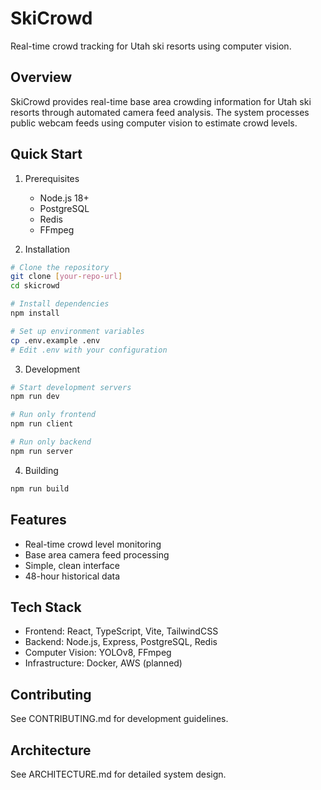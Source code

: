 # SkiCrowd

Real-time crowd tracking for Utah ski resorts using computer vision.

## Overview

SkiCrowd provides real-time base area crowding information for Utah ski resorts through automated camera feed analysis. The system processes public webcam feeds using computer vision to estimate crowd levels.

## Quick Start

1. Prerequisites
   - Node.js 18+
   - PostgreSQL
   - Redis
   - FFmpeg

2. Installation
```bash
# Clone the repository
git clone [your-repo-url]
cd skicrowd

# Install dependencies
npm install

# Set up environment variables
cp .env.example .env
# Edit .env with your configuration
```

3. Development
```bash
# Start development servers
npm run dev

# Run only frontend
npm run client

# Run only backend
npm run server
```

4. Building
```bash
npm run build
```

## Features

- Real-time crowd level monitoring
- Base area camera feed processing
- Simple, clean interface
- 48-hour historical data

## Tech Stack

- Frontend: React, TypeScript, Vite, TailwindCSS
- Backend: Node.js, Express, PostgreSQL, Redis
- Computer Vision: YOLOv8, FFmpeg
- Infrastructure: Docker, AWS (planned)

## Contributing

See CONTRIBUTING.md for development guidelines.

## Architecture

See ARCHITECTURE.md for detailed system design.